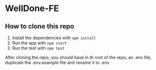 # WellDone-FE

## How to clone this repo

1. Install the dependencies with ```npm install```
2. Run the app with ```npm start```
3. Run the test with ```npm test```

After cloning the repo, you should have in th root of the repo, an .env file, duplicate the .env.example file and rename it to .env

